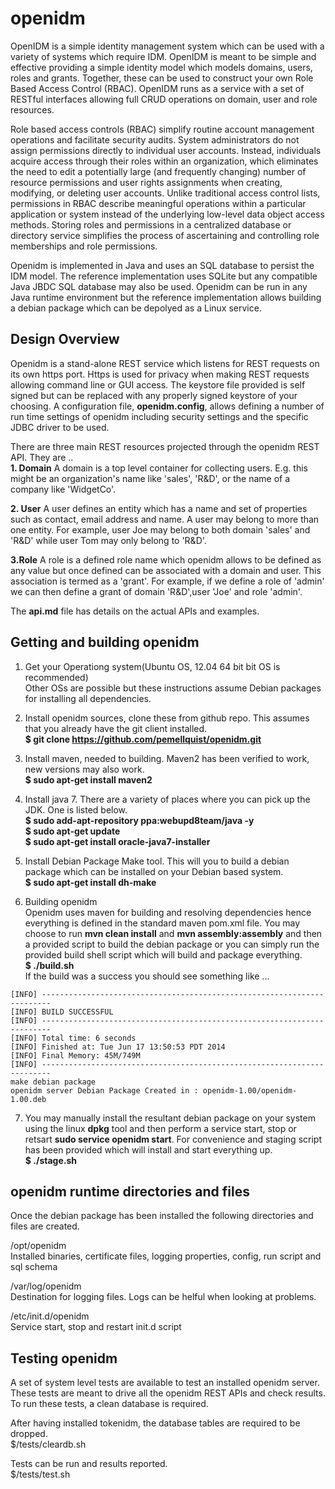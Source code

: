 openidm 
===============
OpenIDM is a simple identity management system which can be used with a variety of systems which require IDM. OpenIDM is meant to be simple and effective providing a simple identity model which models domains, users, roles and grants. Together, these can be used to construct your own Role Based Access Control (RBAC). OpenIDM runs as a service with a set of RESTful interfaces allowing full CRUD operations on domain, user and role resources.  

Role based access controls (RBAC) simplify routine account management operations and facilitate security audits. System administrators do not assign permissions directly to individual user accounts. Instead, individuals acquire access through their roles within an organization, which eliminates the need to edit a potentially large (and frequently changing) number of resource permissions and user rights assignments when creating, modifying, or deleting user accounts. Unlike traditional access control lists, permissions in RBAC describe meaningful operations within a particular application or system instead of the underlying low-level data object access methods. Storing roles and permissions in a centralized database or directory service simplifies the process of ascertaining and controlling role memberships and role permissions.


Openidm is implemented in Java and uses an SQL database to persist the IDM model. The reference implementation uses SQLite but any compatible Java JBDC SQL database may also be used. Openidm can be run in any Java runtime environment but the reference implementation allows building a debian package which can be depolyed as a Linux service.

Design Overview
-----------------
Openidm is a stand-alone REST service which listens for REST requests on its own https port. Https is used for privacy when making REST requests allowing command line or GUI access. The keystore file provided is self signed but can be replaced with any properly signed keystore of your choosing. A configuration file, **openidm.config**, allows defining a number of run time settings of openidm including security settings and the specific JDBC driver to be used.<br>

There are three main REST resources projected through the openidm REST API. They are ..<br>
**1. Domain** A domain is a top level container for collecting users. E.g. this might be an organization's name like 'sales', 'R&D', or the name of a company like 'WidgetCo'.<br>
  
**2. User** A user defines an entity which has a name and set of properties such as contact, email address and name. A user may belong to more than one entity. For example, user Joe may belong to both domain 'sales' and 'R&D' while user Tom may only belong to 'R&D'. 

**3.Role** A role is a defined role name which openidm allows to be defined as any value but once defined can be associated with a domain and user. This association is termed as a 'grant'. For example, if we define a role of 'admin' we can then define a grant of domain 'R&D',user 'Joe' and role 'admin'.<br>   

The **api.md** file has details on the actual APIs and examples.<br>


Getting and building openidm
------------------
1) Get your Operationg system(Ubuntu OS, 12.04 64 bit bit OS is recommended)<br/>
Other OSs are possible but these instructions assume Debian packages for installing all dependencies. 

2) Install openidm sources, clone these from github repo. This assumes that you already have the git client installed.<br/>
**$ git clone https://github.com/pemellquist/openidm.git <your local dorectory>** 

3) Install maven, needed to building. Maven2 has been verified to work, new versions may also work.<br/>
**$ sudo apt-get install maven2** 

4) Install java 7. There are a variety of places where you can pick up the JDK. One is listed below.<br/>
**$ sudo add-apt-repository ppa:webupd8team/java -y <br/>**
**$ sudo apt-get update <br/>**
**$ sudo apt-get install oracle-java7-installer </br>**

5) Install Debian Package Make tool. This will you to build a debian package which can be installed on your Debian based system.<br/>
**$ sudo apt-get install dh-make**

6) Building openidm<br/> 
Openidm uses maven for building and resolving dependencies hence everything is defined in the standard maven pom.xml file. You may choose to run **mvn clean install** and **mvn assembly:assembly** and then a provided script to build the debian package or you can simply run the provided build shell script which will build and package everything.<br>
**$ <your local directory>./build.sh<br/>**
If the build was a success you should see something like ...<br>
```
[INFO] ------------------------------------------------------------------------
[INFO] BUILD SUCCESSFUL
[INFO] ------------------------------------------------------------------------
[INFO] Total time: 6 seconds
[INFO] Finished at: Tue Jun 17 13:50:53 PDT 2014
[INFO] Final Memory: 45M/749M
[INFO] ------------------------------------------------------------------------
make debian package
openidm server Debian Package Created in : openidm-1.00/openidm-1.00.deb
```

7) You may manually install the resultant debian package on your system using the linux **dpkg** tool and then perform a service start, stop or retsart **sudo service openidm start**. For convenience and staging script has been provided which will install and start everything up.<br/>
**$ ./stage.sh<br/>**


openidm runtime directories and files
--------------------------------
Once the debian package has been installed the following directories and files are created.<br/>

/opt/openidm<br/>
Installed binaries, certificate files, logging properties, config, run script and sql schema

/var/log/openidm<br/>
Destination for logging files. Logs can be helful when looking at problems.

/etc/init.d/openidm<br/>
Service start, stop and restart init.d script

Testing openidm
------------------------------
A set of system level tests are available to test an installed openidm server. These tests are meant to drive all the openidm REST APIs and check results. To run these tests, a clean database is required. <br/>

After having installed tokenidm, the database tables are required to be dropped. <br/>
$<installed source dir>/tests/cleardb.sh

Tests can be run and results reported. <br/>
$<installed source dir>/tests/test.sh

